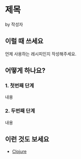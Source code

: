 # 제목

by 작성자

## 이럴 때 쓰세요

언제 사용하는 레시피인지 작성해주세요.

## 어떻게 하나요?

### 1. 첫번째 단계

내용

### 2. 두번째 단계

내용

## 이런 것도 보세요

* [Clojure](http://clojure.org)
